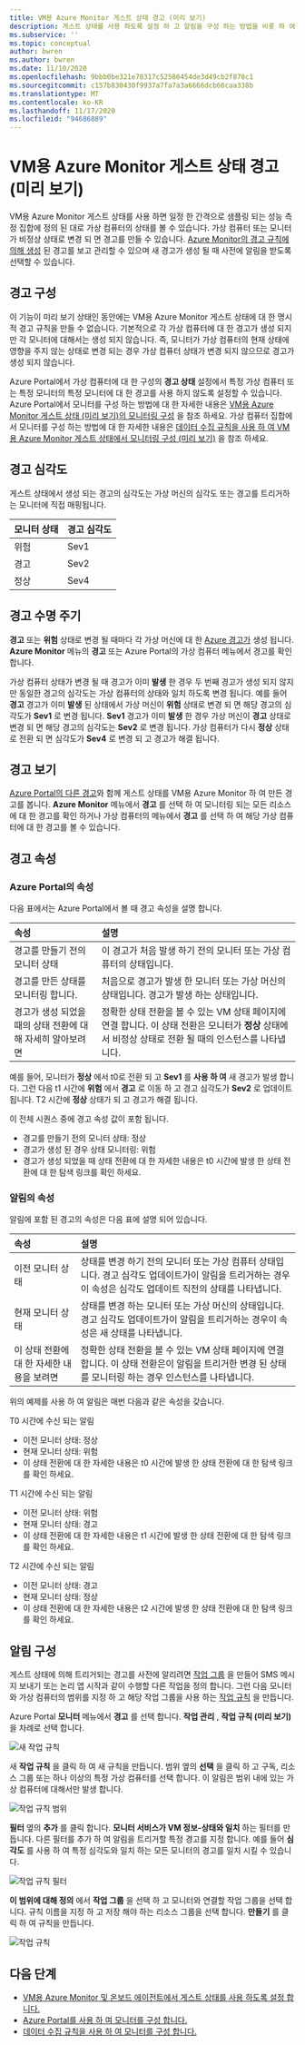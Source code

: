 ```yaml
---
title: VM용 Azure Monitor 게스트 상태 경고 (미리 보기)
description: 게스트 상태를 사용 하도록 설정 하 고 알림을 구성 하는 방법을 비롯 하 여 VM용 Azure Monitor에서 생성 되는 경고에 대해 설명 합니다.
ms.subservice: ''
ms.topic: conceptual
author: bwren
ms.author: bwren
ms.date: 11/10/2020
ms.openlocfilehash: 9bbb0be321e78317c52586454de3d49cb2f878c1
ms.sourcegitcommit: c157b830430f9937a7fa7a3a6666dcb66caa338b
ms.translationtype: MT
ms.contentlocale: ko-KR
ms.lasthandoff: 11/17/2020
ms.locfileid: "94686889"
---
```

# <a name="azure-monitor-for-vms-guest-health-alerts-preview"></a>VM용 Azure Monitor 게스트 상태 경고 (미리 보기)
VM용 Azure Monitor 게스트 상태를 사용 하면 일정 한 간격으로 샘플링 되는 성능 측정 집합에 정의 된 대로 가상 컴퓨터의 상태를 볼 수 있습니다. 가상 컴퓨터 또는 모니터가 비정상 상태로 변경 되 면 경고를 만들 수 있습니다. [Azure Monitor의 경고 규칙에 의해 생성](../platform/alerts-overview.md) 된 경고를 보고 관리할 수 있으며 새 경고가 생성 될 때 사전에 알림을 받도록 선택할 수 있습니다.

## <a name="configure-alerts"></a>경고 구성
이 기능이 미리 보기 상태인 동안에는 VM용 Azure Monitor 게스트 상태에 대 한 명시적 경고 규칙을 만들 수 없습니다. 기본적으로 각 가상 컴퓨터에 대 한 경고가 생성 되지만 각 모니터에 대해서는 생성 되지 않습니다.  즉, 모니터가 가상 컴퓨터의 현재 상태에 영향을 주지 않는 상태로 변경 되는 경우 가상 컴퓨터 상태가 변경 되지 않으므로 경고가 생성 되지 않습니다. 

Azure Portal에서 가상 컴퓨터에 대 한 구성의 **경고 상태** 설정에서 특정 가상 컴퓨터 또는 특정 모니터의 특정 모니터에 대 한 경고를 사용 하지 않도록 설정할 수 있습니다. Azure Portal에서 모니터를 구성 하는 방법에 대 한 자세한 내용은 [VM용 Azure Monitor 게스트 상태 (미리 보기)의 모니터링 구성](vminsights-health-configure.md) 을 참조 하세요. 가상 컴퓨터 집합에서 모니터를 구성 하는 방법에 대 한 자세한 내용은 [데이터 수집 규칙을 사용 하 여 VM용 Azure Monitor 게스트 상태에서 모니터링 구성 (미리 보기)](vminsights-health-configure-dcr.md) 을 참조 하세요.

## <a name="alert-severity"></a>경고 심각도
게스트 상태에서 생성 되는 경고의 심각도는 가상 머신의 심각도 또는 경고를 트리거하는 모니터에 직접 매핑됩니다.

| 모니터 상태 | 경고 심각도 |
|:---|:---|
| 위험 | Sev1 |
| 경고  | Sev2 |
| 정상  | Sev4 |

## <a name="alert-lifecycle"></a>경고 수명 주기
**경고** 또는 **위험** 상태로 변경 될 때마다 각 가상 머신에 대 한 [Azure 경고가](../platform/alerts-overview.md) 생성 됩니다. **Azure Monitor** 메뉴의 **경고** 또는 Azure Portal의 가상 컴퓨터 메뉴에서 경고를 확인 합니다.

가상 컴퓨터 상태가 변경 될 때 경고가 이미 **발생** 한 경우 두 번째 경고가 생성 되지 않지만 동일한 경고의 심각도는 가상 컴퓨터의 상태와 일치 하도록 변경 됩니다. 예를 들어 **경고** 경고가 이미 **발생** 된 상태에서 가상 머신이 **위험** 상태로 변경 되 면 해당 경고의 심각도가 **Sev1** 로 변경 됩니다. **Sev1** 경고가 이미 **발생** 한 경우 가상 머신이 **경고** 상태로 변경 되 면 해당 경고의 심각도는 **Sev2** 로 변경 됩니다. 가상 컴퓨터가 다시 **정상** 상태로 전환 되 면 심각도가 **Sev4** 로 변경 되 고 경고가 해결 됩니다.

## <a name="viewing-alerts"></a>경고 보기
[Azure Portal의 다른 경고](../platform/alerts-overview.md#alerts-experience)와 함께 게스트 상태를 VM용 Azure Monitor 하 여 만든 경고를 봅니다. **Azure Monitor** 메뉴에서 **경고** 를 선택 하 여 모니터링 되는 모든 리소스에 대 한 경고를 확인 하거나 가상 컴퓨터의 메뉴에서 **경고** 를 선택 하 여 해당 가상 컴퓨터에 대 한 경고를 볼 수 있습니다.

## <a name="alert-properties"></a>경고 속성

### <a name="properties-in-the-azure-portal"></a>Azure Portal의 속성
다음 표에서는 Azure Portal에서 볼 때 경고 속성을 설명 합니다.

| 속성 | 설명 |
|:---|:---|
| 경고를 만들기 전의 모니터 상태 | 이 경고가 처음 발생 하기 전의 모니터 또는 가상 컴퓨터의 상태입니다. |
| 경고를 만든 상태를 모니터링 합니다. | 처음으로 경고가 발생 한 모니터 또는 가상 머신의 상태입니다. 경고가 발생 하는 상태입니다. |
| 경고가 생성 되었을 때의 상태 전환에 대해 자세히 알아보려면 | 정확한 상태 전환을 볼 수 있는 VM 상태 페이지에 연결 합니다. 이 상태 전환은 모니터가 **정상** 상태에서 비정상 상태로 전환 될 때의 인스턴스를 나타냅니다. |

예를 들어, 모니터가 **정상** 에서 t0로 전환 되 고 **Sev1** 를 **사용 하 여** 새 경고가 발생 합니다. 그런 다음 t1 시간에 **위험** 에서 **경고** 로 이동 하 고 경고 심각도가 **Sev2** 로 업데이트 됩니다. T2 시간에 **정상** 상태가 되 고 경고가 해결 됩니다.

이 전체 시퀀스 중에 경고 속성 값이 포함 됩니다.

- 경고를 만들기 전의 모니터 상태: 정상
- 경고가 생성 된 경우 상태 모니터링: 위험
- 경고가 생성 되었을 때 상태 전환에 대 한 자세한 내용은 t0 시간에 발생 한 상태 전환에 대 한 탐색 링크를 확인 하세요.


### <a name="properties-in-notifications"></a>알림의 속성
알림에 포함 된 경고의 속성은 다음 표에 설명 되어 있습니다.

| 속성 | 설명 |
|:---|:---|
| 이전 모니터 상태 | 상태를 변경 하기 전의 모니터 또는 가상 컴퓨터 상태입니다. 경고 심각도 업데이트가이 알림을 트리거하는 경우이 속성은 심각도 업데이트 직전의 상태를 나타냅니다. |
| 현재 모니터 상태 | 상태를 변경 하는 모니터 또는 가상 머신의 상태입니다. 경고 심각도 업데이트가이 알림을 트리거하는 경우이 속성은 새 상태를 나타냅니다. |
| 이 상태 전환에 대 한 자세한 내용을 보려면 | 정확한 상태 전환을 볼 수 있는 VM 상태 페이지에 연결 합니다. 이 상태 전환은이 알림을 트리거한 변경 된 상태를 모니터링 하는 경우 인스턴스를 나타냅니다. |

위의 예제를 사용 하 여 알림은 매번 다음과 같은 속성을 갖습니다.

T0 시간에 수신 되는 알림
- 이전 모니터 상태: 정상
- 현재 모니터 상태: 위험
- 이 상태 전환에 대 한 자세한 내용은 t0 시간에 발생 한 상태 전환에 대 한 탐색 링크를 확인 하세요.

T1 시간에 수신 되는 알림
- 이전 모니터 상태: 위험
- 현재 모니터 상태: 경고
- 이 상태 전환에 대 한 자세한 내용은 t1 시간에 발생 한 상태 전환에 대 한 탐색 링크를 확인 하세요.

T2 시간에 수신 되는 알림
- 이전 모니터 상태: 경고
- 현재 모니터 상태: 정상
- 이 상태 전환에 대 한 자세한 내용은 t2 시간에 발생 한 상태 전환에 대 한 탐색 링크를 확인 하세요.

## <a name="configure-notifications"></a>알림 구성
게스트 상태에 의해 트리거되는 경고를 사전에 알리려면 [작업 그룹](../platform/action-groups.md) 을 만들어 SMS 메시지 보내기 또는 논리 앱 시작과 같이 수행할 다른 작업을 정의 합니다. 그런 다음 모니터와 가상 컴퓨터의 범위를 지정 하 고 해당 작업 그룹을 사용 하는 [작업 규칙](../platform/alerts-action-rules.md) 을 만듭니다.

Azure Portal **모니터** 메뉴에서 **경고** 를 선택 합니다.  **작업 관리** , **작업 규칙 (미리 보기)** 을 차례로 선택 합니다. 

![새 작업 규칙](media/vminsights-health-alerts/action-rule-new.png)

새 **작업 규칙** 을 클릭 하 여 새 규칙을 만듭니다. 범위 옆의 **선택** 을 클릭 하 고 구독, 리소스 그룹 또는 하나 이상의 특정 가상 컴퓨터를 선택 합니다. 이 알림은 범위 내에 있는 가상 컴퓨터에 대해서만 발생 합니다.

![작업 규칙 범위](media/vminsights-health-alerts/action-rule-scope.png)

**필터** 옆의 **추가** 를 클릭 합니다. **모니터 서비스가 VM 정보-상태와 일치** 하는 필터를 만듭니다. 다른 필터를 추가 하 여 알림을 트리거할 특정 경고를 지정 합니다. 예를 들어 **심각도** 를 사용 하 여 특정 심각도와 일치 하는 모든 모니터의 경고를 일치 시킬 수 있습니다.

![작업 규칙 필터](media/vminsights-health-alerts/action-rule-filter.png)

**이 범위에 대해 정의** 에서 **작업 그룹** 을 선택 하 고 모니터와 연결할 작업 그룹을 선택 합니다. 규칙 이름을 지정 하 고 저장 해야 하는 리소스 그룹을 선택 합니다. **만들기** 를 클릭 하 여 규칙을 만듭니다.

![작업 규칙](media/vminsights-health-alerts/action-rule.png)


## <a name="next-steps"></a>다음 단계

- [VM용 Azure Monitor 및 온보드 에이전트에서 게스트 상태를 사용 하도록 설정 합니다.](vminsights-health-enable.md)
- [Azure Portal를 사용 하 여 모니터를 구성 합니다.](vminsights-health-configure.md)
- [데이터 수집 규칙을 사용 하 여 모니터를 구성 합니다.](vminsights-health-configure-dcr.md)